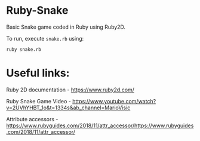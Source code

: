 # Ruby-Snake
Basic Snake game coded in Ruby using Ruby2D.

To run, execute `snake.rb` using:
```
ruby snake.rb
```
# Useful links:
Ruby 2D documentation - https://www.ruby2d.com/

Ruby Snake Game Video - https://www.youtube.com/watch?v=2UVhYHBT_1o&t=1334s&ab_channel=MarioVisic

Attribute accessors - https://www.rubyguides.com/2018/11/attr_accessor/https://www.rubyguides.com/2018/11/attr_accessor/
